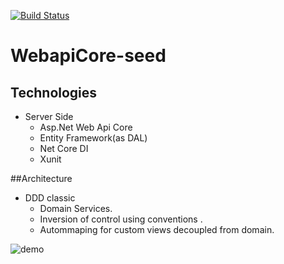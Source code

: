 [![Build Status](https://travis-ci.org/MakingSense/WebApiCore-Seed.svg?branch=master)](https://travis-ci.org/MakingSense/WebApiCore-Seed)
# WebapiCore-seed

## Technologies
* Server Side
    * Asp.Net Web Api Core
    * Entity Framework(as DAL)
    * Net Core DI
    * Xunit
    
##Architecture
* DDD classic
    * Domain Services.
    * Inversion of control using conventions .
    * Autommaping for custom views decoupled from domain.
  
![demo](http://www.methodsandtools.com/archive/onion17.jpg)
